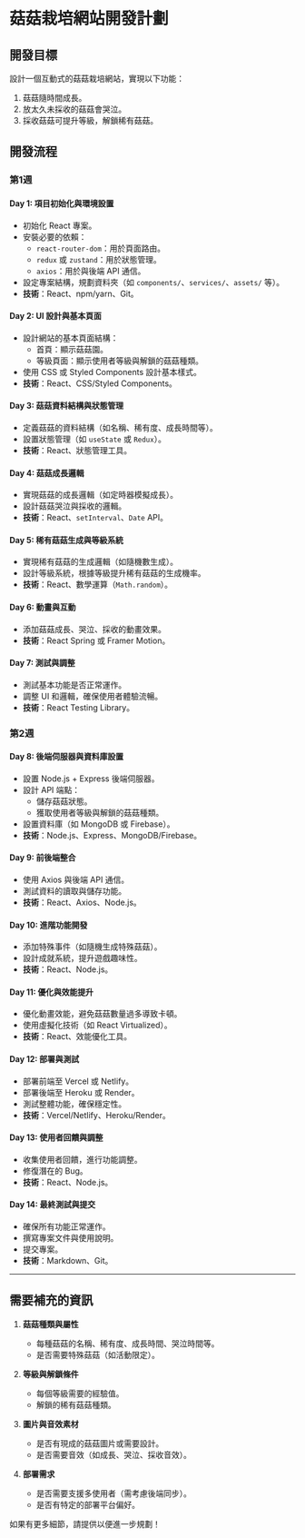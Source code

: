 # 菇菇栽培網站開發計劃

## 開發目標
設計一個互動式的菇菇栽培網站，實現以下功能：
1. 菇菇隨時間成長。
2. 放太久未採收的菇菇會哭泣。
3. 採收菇菇可提升等級，解鎖稀有菇菇。

## 開發流程

### 第1週

#### Day 1: 項目初始化與環境設置
- 初始化 React 專案。
- 安裝必要的依賴：
  - `react-router-dom`：用於頁面路由。
  - `redux` 或 `zustand`：用於狀態管理。
  - `axios`：用於與後端 API 通信。
- 設定專案結構，規劃資料夾（如 `components/`、`services/`、`assets/` 等）。
- **技術**：React、npm/yarn、Git。

#### Day 2: UI 設計與基本頁面
- 設計網站的基本頁面結構：
  - 首頁：顯示菇菇園。
  - 等級頁面：顯示使用者等級與解鎖的菇菇種類。
- 使用 CSS 或 Styled Components 設計基本樣式。
- **技術**：React、CSS/Styled Components。

#### Day 3: 菇菇資料結構與狀態管理
- 定義菇菇的資料結構（如名稱、稀有度、成長時間等）。
- 設置狀態管理（如 `useState` 或 `Redux`）。
- **技術**：React、狀態管理工具。

#### Day 4: 菇菇成長邏輯
- 實現菇菇的成長邏輯（如定時器模擬成長）。
- 設計菇菇哭泣與採收的邏輯。
- **技術**：React、`setInterval`、`Date` API。

#### Day 5: 稀有菇菇生成與等級系統
- 實現稀有菇菇的生成邏輯（如隨機數生成）。
- 設計等級系統，根據等級提升稀有菇菇的生成機率。
- **技術**：React、數學運算（`Math.random`）。

#### Day 6: 動畫與互動
- 添加菇菇成長、哭泣、採收的動畫效果。
- **技術**：React Spring 或 Framer Motion。

#### Day 7: 測試與調整
- 測試基本功能是否正常運作。
- 調整 UI 和邏輯，確保使用者體驗流暢。
- **技術**：React Testing Library。

### 第2週

#### Day 8: 後端伺服器與資料庫設置
- 設置 Node.js + Express 後端伺服器。
- 設計 API 端點：
  - 儲存菇菇狀態。
  - 獲取使用者等級與解鎖的菇菇種類。
- 設置資料庫（如 MongoDB 或 Firebase）。
- **技術**：Node.js、Express、MongoDB/Firebase。

#### Day 9: 前後端整合
- 使用 Axios 與後端 API 通信。
- 測試資料的讀取與儲存功能。
- **技術**：React、Axios、Node.js。

#### Day 10: 進階功能開發
- 添加特殊事件（如隨機生成特殊菇菇）。
- 設計成就系統，提升遊戲趣味性。
- **技術**：React、Node.js。

#### Day 11: 優化與效能提升
- 優化動畫效能，避免菇菇數量過多導致卡頓。
- 使用虛擬化技術（如 React Virtualized）。
- **技術**：React、效能優化工具。

#### Day 12: 部署與測試
- 部署前端至 Vercel 或 Netlify。
- 部署後端至 Heroku 或 Render。
- 測試整體功能，確保穩定性。
- **技術**：Vercel/Netlify、Heroku/Render。

#### Day 13: 使用者回饋與調整
- 收集使用者回饋，進行功能調整。
- 修復潛在的 Bug。
- **技術**：React、Node.js。

#### Day 14: 最終測試與提交
- 確保所有功能正常運作。
- 撰寫專案文件與使用說明。
- 提交專案。
- **技術**：Markdown、Git。

---

## 需要補充的資訊
1. **菇菇種類與屬性**
   - 每種菇菇的名稱、稀有度、成長時間、哭泣時間等。
   - 是否需要特殊菇菇（如活動限定）。

2. **等級與解鎖條件**
   - 每個等級需要的經驗值。
   - 解鎖的稀有菇菇種類。

3. **圖片與音效素材**
   - 是否有現成的菇菇圖片或需要設計。
   - 是否需要音效（如成長、哭泣、採收音效）。

4. **部署需求**
   - 是否需要支援多使用者（需考慮後端同步）。
   - 是否有特定的部署平台偏好。

如果有更多細節，請提供以便進一步規劃！